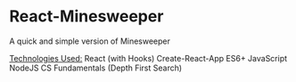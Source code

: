 # React-Minesweeper

A quick and simple version of Minesweeper

<ins>Technologies Used:</ins>
React (with Hooks)
Create-React-App
ES6+ JavaScript
NodeJS
CS Fundamentals (Depth First Search)
